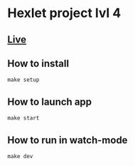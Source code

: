 # Hexlet project lvl 4

## [Live](https://hexlet-backend-lvl4.herokuapp.com/)

## How to install

  `make setup`

## How to launch app

  `make start`

## How to run in watch-mode

  `make dev`
